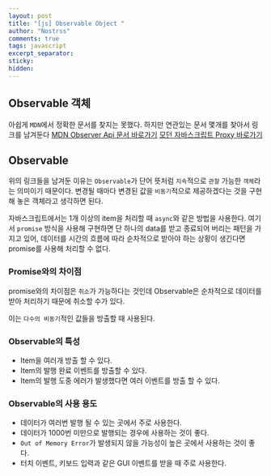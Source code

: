 ```yaml
---
layout: post
title: "[js] Observable Object "
author: "Nostrss"
comments: true
tags: javascript 
excerpt_separator:
sticky:
hidden:
---
```


## Observable 객체
아쉽게 `MDN`에서 정확한 문서를 찾지는 못했다. 하지만 연관있는 문서 몇개를 찾아서 링크를 남겨둔다
[MDN Observer Api 문서 바로가기](https://developer.mozilla.org/ko/docs/Web/API/Intersection_Observer_API)
[모던 자바스크립트 Proxy 바로가기](https://ko.javascript.info/proxy)

## Observable
위의 링크들을 남겨둔 이유는 `Observable`가 단어 뜻처럼 `지속`적으로 `관찰` 가능한 `객체`라는 의미이기 때문이다.
변경될 때마다 변경된 값을 `비동기`적으로 제공하겠다는 것을 구현해 놓은 객체라고 생각하면 된다.

자바스크립트에서는 1개 이상의 item을 처리할 때 `async`와 같은 방법을 사용한다.
여기서 `promise` 방식을 사용해 구현하면 단 하나의 data를 받고 종료되어 버리는 패턴을 가지고 있어,
데이터를 시간의 흐름에 따라 순차적으로 받아야 하는 상황이 생긴다면 promise를 사용해 처리할 수 없다.

### Promise와의 차이점 
promise와의 차이점은 `취소`가 가능하다는 것인데
Observable은 순차적으로 데이터를 받아 처리하기 때문에 취소할 수가 있다.

이는 `다수의 비동기`적인 값들을 방출할 때 사용된다.

### Observable의 특성
- Item을 여러개 방출 할 수 있다.
- Item의 발행 완료 이벤트를 방출할 수 있다.
- Item의 발행 도중 에러가 발생했다면 여러 이벤트를 방출 할 수 있다.

### Observable의 사용 용도
- 데이터가 여러번 발행 될 수 있는 곳에서 주로 사용한다.
- 데이터가 1000번 미만으로 발행되는 경우에 사용하는 것이 좋다.
- `Out of Memory Error`가 발생되지 않을 가능성이 높은 곳에서 사용하는 것이 좋다.
- 터치 이벤트, 키보드 입력과 같은 GUI 이벤트를 받을 때 주로 사용한다.
